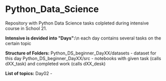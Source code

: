 # Python_Data_Science
Repository with Python Data Science tasks colpleted during intensive course in School 21.

**Intensive is devided into "Days":**\n
each day contains several tasks on the certain topic

**Structure of Folders:**
Python_DS_beginner_DayXX/datasets - dataset for this day
Python_DS_beginner_DayXX/src - notebooks with given task (calls dXX_task) and completed work (calls dXX_desk)

**List of topics:**
Day02 - 
